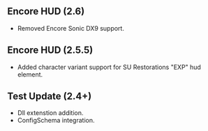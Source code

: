 ## Encore HUD (2.6)
- Removed Encore Sonic DX9 support.

## Encore HUD (2.5.5)
- Added character variant support for SU Restorations "EXP" hud element.

## Test Update (2.4+)
- Dll extenstion addition.
- ConfigSchema integration.